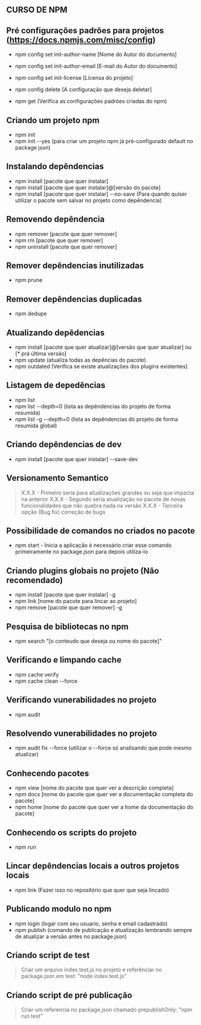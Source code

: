 ## CURSO DE NPM
    
## Pré configurações padrões para projetos (https://docs.npmjs.com/misc/config)
	
* npm config set init-author-name [Nome do Autor do documento]
* npm config set init-author-email [E-mail do Autor do documento]
* npm config set init-license [Licensa do projeto]

* npm config delete [A configuração que deseja deletar]

* npm get (Verifica as configurações padrões criadas do npm)

## Criando um projeto npm
* npm init
* npm init --yes (para criar um projeto npm já pré-configurado default no package json)

## Instalando depêndencias
* npm install [pacote que quer instalar]
* npm install [pacote que quer instalar]@[versão do pacote]
* npm install [pacote que quer instalar] --no-save (Para quando quiser utilizar o pacote sem salvar no projeto como depêndencia)

## Removendo depêndencia
* npm remover [pacote que quer remover]
* npm rm [pacote que quer remover]
* npm uninstall [pacote que quer remover]

## Remover depêndencias inutilizadas
* npm prune

## Remover depêndencias duplicadas
* npm dedupe

## Atualizando depêdencias
* npm install [pacote que quer atualizar]@[versão que quer atualizar] ou [* prá última versão]
* npm update (atualiza todas as depências do pacote)
* npm outdated (Verifica se existe atualizações dos plugins existentes)

## Listagem de depedências
* npm list
* npm list --depth=0 (lista as depêndencias do projeto de forma resumida)
* npm list -g --depth=0 (lista as depêndencias do projeto de forma resumida global)

## Criando depêndencias de dev
* npm install [pacote que quer instalar] --save-dev

## Versionamento Semantico
> X.X.X - Primeiro seria para atualizações grandes ou seja que impacta na anterior
> X.X.X - Segundo seria atualização no pacote de novas funcionalidades que não quebra nada na versão
> X.X.X - Terceira opção (Bug fix) correção de bugs

## Possibilidade de comandos no criados no pacote
* npm start - Inicia a aplicação é necessário criar esse comando primeiramente no package.json para depois utiliza-lo

## Criando plugins globais no projeto (Não recomendado)
* npm install [pacote que quer instalar] -g
* npm link [nome do pacote para lincar ao projeto]
* npm remove [pacote que quer remover] -g

## Pesquisa de bibliotecas no npm
* npm search "[o conteudo que deseja ou nome do pacote]"

## Verificando e limpando cache
* npm cache verify
* npm cache clean --force

## Verificando vunerabilidades no projeto
* npm audit

## Resolvendo vunerabilidades no projeto
* npm audit fix --force (utilizar o --force só analisando que pode mesmo atualizar)

## Conhecendo pacotes
* npm view [nome do pacote que quer ver a descrição completa]
* npm docs [nome do pacote que quer ver a documentação completa do pacote]
* npm home [nome do pacote que quer ver a home da documentação do pacote]

## Conhecendo os scripts do projeto
* npm run

## Lincar depêndencias locais a outros projetos locais
* npm link (Fazer isso no repositório que quer que seja lincado)

## Publicando modulo no npm
* npm login (logar com seu usuario, senha e email cadastrado)
* npm publish (comando de publicação e atualização lembrando sempre de atualizar a versão antes no package.json)

## Criando script de test
> Criar um arquivo index.test.js no projeto e referênciar no package.json em test: "node index.test.js"

## Criando script de pré publicação
> Criar um referencia no package.json chamado prepublishOnly: "npm run test"